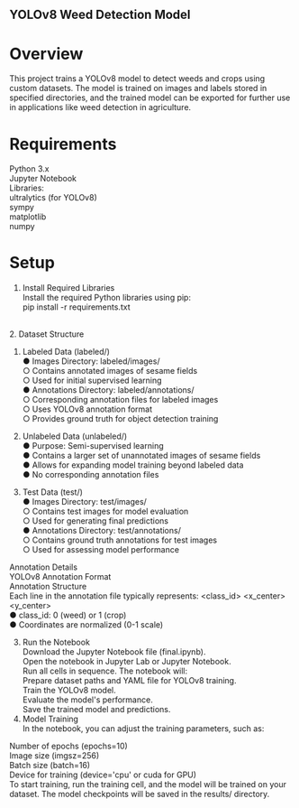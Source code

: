 ## YOLOv8 Weed Detection Model

# Overview
This project trains a YOLOv8 model to detect weeds and crops using custom datasets. The model is trained on images and labels stored in specified directories, and the trained model can be exported for further use in applications like weed detection in agriculture.

# Requirements
Python 3.x <br>
Jupyter Notebook <br>
Libraries: <br>
ultralytics (for YOLOv8) <br>
sympy <br>
matplotlib <br>
numpy <br>

# Setup
1. Install Required Libraries <br>
Install the required Python libraries using pip: <br>
pip install -r requirements.txt <br>
 <br>
2. Dataset Structure <br>
   
  1. Labeled Data (labeled/) <br>
    ● Images Directory: labeled/images/ <br>
      ○ Contains annotated images of sesame fields <br>
      ○ Used for initial supervised learning <br>
    ● Annotations Directory: labeled/annotations/ <br>
      ○ Corresponding annotation files for labeled images <br>
      ○ Uses YOLOv8 annotation format <br>
      ○ Provides ground truth for object detection training <br>

  2. Unlabeled Data (unlabeled/) <br>
    ● Purpose: Semi-supervised learning <br>
    ● Contains a larger set of unannotated images of sesame fields <br>
    ● Allows for expanding model training beyond labeled data <br>
    ● No corresponding annotation files <br>

  3. Test Data (test/) <br>
    ● Images Directory: test/images/ <br>
      ○ Contains test images for model evaluation <br>
      ○ Used for generating final predictions <br>
    ● Annotations Directory: test/annotations/ <br>
      ○ Contains ground truth annotations for test images <br>
      ○ Used for assessing model performance <br>

Annotation Details <br>
YOLOv8 Annotation Format <br>
Annotation Structure <br>
Each line in the annotation file typically represents: <class_id> <x_center> <y_center> 
<width> <height> <br>
● class_id: 0 (weed) or 1 (crop) <br>
● Coordinates are normalized (0-1 scale) <br>

3. Run the Notebook <br>
Download the Jupyter Notebook file (final.ipynb). <br>
Open the notebook in Jupyter Lab or Jupyter Notebook. <br>
Run all cells in sequence. The notebook will: <br>
Prepare dataset paths and YAML file for YOLOv8 training. <br>
Train the YOLOv8 model. <br>
Evaluate the model's performance. <br>
Save the trained model and predictions. <br>
4. Model Training <br>
In the notebook, you can adjust the training parameters, such as: <br>

Number of epochs (epochs=10) <br>
Image size (imgsz=256) <br>
Batch size (batch=16) <br>
Device for training (device='cpu' or cuda for GPU) <br>
To start training, run the training cell, and the model will be trained on your dataset. The model checkpoints will be saved in the results/ directory. <br>

